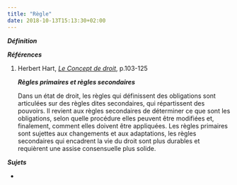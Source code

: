 ```yaml
---
title: "Règle"
date: 2018-10-13T15:13:30+02:00
---
```



***Définition*** 

>

***Références***

1. Herbert Hart, <u>*Le Concept de droit*</u>, p.103-125

	***Règles primaires et règles secondaires***

	Dans un état de droit, les règles qui définissent des obligations sont articulées
	sur des règles dites secondaires, qui répartissent des pouvoirs. Il revient aux règles
	secondaires de déterminer ce que sont les obligations, selon quelle procédure elles 
	peuvent être modifiées et, finalement, comment elles doivent être appliquées. Les
	règles primaires sont sujettes aux changements et aux adaptations, les règles secondaires
	qui encadrent la vie du droit sont plus durables et requièrent une assise consensuelle
	plus solide.

***Sujets***

- 

